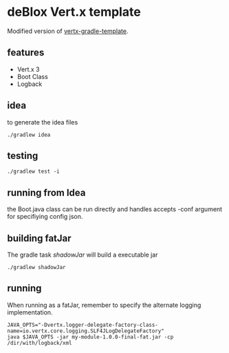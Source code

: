 # deBlox Vert.x template

Modified version of [vertx-gradle-template](https://github.com/vert-x/vertx-gradle-template). 

## features

* Vert.x 3
* Boot Class
* Logback

## idea

to generate the idea files

```
./gradlew idea
```

## testing

```
./gradlew test -i
```

## running from Idea

the Boot.java class can be run directly and handles accepts -conf argument for specifiying config json.



## building fatJar

The gradle task *shadowJar* will build a executable jar

```
./gradlew shadowJar
```

## running

When running as a fatJar, remember to specify the alternate logging implementation.


```
JAVA_OPTS="-Dvertx.logger-delegate-factory-class-name=io.vertx.core.logging.SLF4JLogDelegateFactory"
java $JAVA_OPTS -jar my-module-1.0.0-final-fat.jar -cp /dir/with/logback/xml
```

